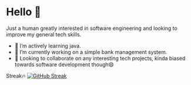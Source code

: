 # Hello 👋

Just a human greatly interested in software engineering and looking to improve my general tech skills.

- 🌱 I’m actively learning java.
- 🔭 I’m currently working on a simple bank management system.
- 👯 Looking to collaborate on any interesting tech projects, kinda biased towards software development though😄
  
Streak🔥
[![GitHub Streak](https://streak-stats.demolab.com?user=Fel-ly&theme=blueberry-duo)](https://git.io/streak-stats)
